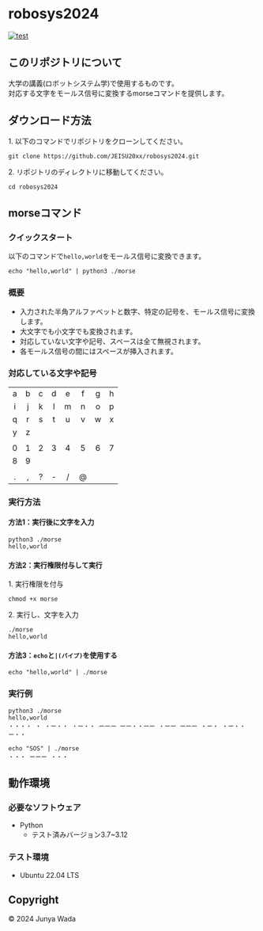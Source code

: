 # robosys2024
[![test](https://github.com/JEISU20xx/robosys2024/actions/workflows/test.yml/badge.svg)](https://github.com/JEISU20xx/robosys2024/actions/workflows/test.yml)

## このリポジトリについて
大学の講義(ロボットシステム学)で使用するものです。  
対応する文字をモールス信号に変換するmorseコマンドを提供します。

## ダウンロード方法

1\. 以下のコマンドでリポジトリをクローンしてください。
```
git clone https://github.com/JEISU20xx/robosys2024.git
```
2\. リポジトリのディレクトリに移動してください。
```
cd robosys2024
```

## morseコマンド
### クイックスタート   
以下のコマンドで`hello,world`をモールス信号に変換できます。
```
echo "hello,world" | python3 ./morse
```
### 概要
 - 入力された半角アルファベットと数字、特定の記号を、モールス信号に変換します。
 - 大文字でも小文字でも変換されます。
 - 対応していない文字や記号、スペースは全て無視されます。
 - 各モールス信号の間にはスペースが挿入されます。

### 対応している文字や記号
|     |     |     |     |     |     |     |     |
|:---:|:---:|:---:|:---:|:---:|:---:|:---:|:---:|
|a    |b    |c    |d    |e    |f    |g    |h    |
|i    |j    |k    |l    |m    |n    |o    |p    |
|q    |r    |s    |t    |u    |v    |w    |x    |
|y    |z    |     |     |     |     |     |     |
|     |     |     |     |     |     |     |     |
|0    |1    |2    |3    |4    |5    |6    |7    |
|8    |9    |     |     |     |     |     |     |
|     |     |     |     |     |     |     |     |
|.    |,    |?    |-    |/    |@    |     |     |

### 実行方法
#### 方法1：実行後に文字を入力
```
python3 ./morse
hello,world
```
#### 方法2：実行権限付与して実行
1\. 実行権限を付与
```
chmod +x morse
```
2\. 実行し、文字を入力
```
./morse
hello,world
```
#### 方法3：`echo`と`|(パイプ)`を使用する
```
echo "hello,world" | ./morse
```
### 実行例
```
python3 ./morse
hello,world
・・・・ ・ ・ー・・ ・ー・・ ーーー ーー・・ーー ・ーー ーーー ・ー・ ・ー・・ ー・・
```
```
echo "SOS" | ./morse
・・・ ーーー ・・・ 
```

## 動作環境
### 必要なソフトウェア
- Python
    - テスト済みバージョン3.7~3.12

### テスト環境
- Ubuntu 22.04 LTS

## Copyright
© 2024 Junya Wada
